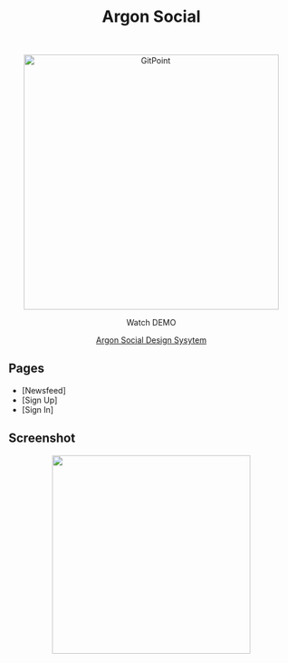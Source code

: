 <h1 align="center"> Argon Social </h1> <br>
<p align="center">
  <a href="https://artmin96.github.io/ruah-social/">
    <img alt="GitPoint" title="GitPoint" src="https://github.com/ArtMin96/ruah-social/blob/master/assets/images/logo-256x256.png" width="450">
  </a>
</p>

<p align="center">
  Watch DEMO
</p>

<p align="center">
  <a href="https://artmin96.github.io/ruah-social/">
    Argon Social Design Sysytem
  </a>
</p>

<!-- START doctoc generated TOC please keep comment here to allow auto update -->
<!-- DON'T EDIT THIS SECTION, INSTEAD RE-RUN doctoc TO UPDATE -->
## Pages

- [Newsfeed]
- [Sign Up]
- [Sign In]

<!-- END doctoc generated TOC please keep comment here to allow auto update -->

## Screenshot

<p align="center">
  <img src = "https://ibb.co/nBHzYnx" width=350>
</p>